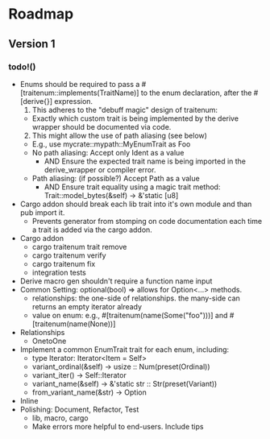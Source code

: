 Roadmap
=======

Version 1
---------

### todo!()

- Enums should be required to pass a #[traitenum::implements(TraitName)] to the enum declaration, after the #[derive{}]
  expression.
  1. This adheres to the "debuff magic" design of traitenum:
    + Exactly which custom trait is being implemented by the derive wrapper should be documented via code.
  2. This might allow the use of path aliasing (see below)
    + E.g., use mycrate::mypath::MyEnumTrait as Foo
  - No path aliasing: Accept only Ident as a value
    - AND Ensure the expected trait name is being imported in the derive_wrapper or compiler error.
  - Path aliasing: (if possible?) Accept Path as a value
    - AND Ensure trait equality using a magic trait method: Trait::model_bytes(&self) -> &'static [u8]
- Cargo addon should break each lib trait into it's own module and than pub import it.
  + Prevents generator from stomping on code documentation each time a trait is added via the cargo addon.
- Cargo addon
  + cargo traitenum trait remove
  + cargo traitenum verify 
  + cargo traitenum fix
  + integration tests
- Derive macro gen shouldn't require a function name input
- Common Setting: optional(bool) => allows for Option<...> methods.
  + relationships: the one-side of relationships. the many-side can returns an empty iterator already
  + value on enum: e.g., #[traitenum(name(Some("foo")))] and #[traitenum(name(None))]
- Relationships
  + OnetoOne
- Implement a common EnumTrait trait for each enum, including:
  + type Iterator: Iterator<Item = Self>
  + variant_ordinal(&self) -> usize :: Num(preset(Ordinal))
  + variant_iter() -> Self::Iterator
  + variant_name(&self) -> &'static str :: Str(preset(Variant))
  + from_variant_name(&str) -> Option<Self>
- Inline
- Polishing: Document, Refactor, Test
  + lib, macro, cargo
  + Make errors more helpful to end-users. Include tips 